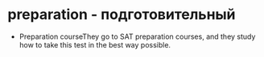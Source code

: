 # preparation - подготовительный




- Preparation courseThey go to SAT preparation courses, and they study how to take this test in the best way possible.